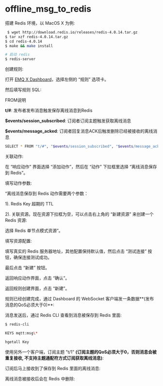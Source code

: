 # offline\_msg\_to\_redis

搭建 Redis 环境，以 MacOS X 为例:

```bash
 $ wget http://download.redis.io/releases/redis-4.0.14.tar.gz
$ tar xzf redis-4.0.14.tar.gz
$ cd redis-4.0.14
$ make && make install

# 启动 redis
$ redis-server
```

创建规则:

打开 [EMQ X Dashboard](http://127.0.0.1:18083/#/rules)，选择左侧的 “规则” 选项卡。

然后填写规则 SQL:

FROM说明

**t/\#**: 发布者发布消息触发保存离线消息到Redis

**$events/session\_subscribed**: 订阅者订阅主题触发获取离线消息

**$events/message\_acked**: 订阅者回复消息ACK后触发删除已经被接收的离线消息

```bash
SELECT * FROM "t/#", "$events/session_subscribed", "$events/message_acked" WHERE topic =~ 't/#'
```

关联动作:

在 “响应动作” 界面选择 “添加动作”，然后在 “动作” 下拉框里选择 “离线消息保存到 Redis”。

填写动作参数:

“离线消息保存到 Redis 动作需要两个参数：

1\). Redis Key 超期的 TTL

2\). 关联资源。现在资源下拉框为空，可以点击右上角的 “新建资源” 来创建一个 Redis 资源:

选择 Redis 单节点模式资源”。

填写资源配置:

填写真实的 Redis 服务器地址，其他配置保持默认值，然后点击 “测试连接” 按钮，确保连接测试成功。

最后点击 “新建” 按钮。

返回响应动作界面，点击 “确认”。

返回规则创建界面，点击 “新建”。

规则已经创建完成，通过 Dashboard 的 WebSocket 客户端发一条数据**\(发布消息的QoS必须大于0\)**:

消息发送后，通过 Redis CLI 查看到消息被保存到 Redis 里面:

```bash
$ redis-cli

KEYS mqtt:msg\*

hgetall Key
```

使用另外一个客户端，订阅主题 "t/1" **\(订阅主题的QoS必须大于0，否则消息会被重复接收, 不支持主题通配符方式订阅获取离线消息\)**:

订阅后马上接收到了保存到 Redis 里面的离线消息:

离线消息被接收后会在 Redis 中删除:

